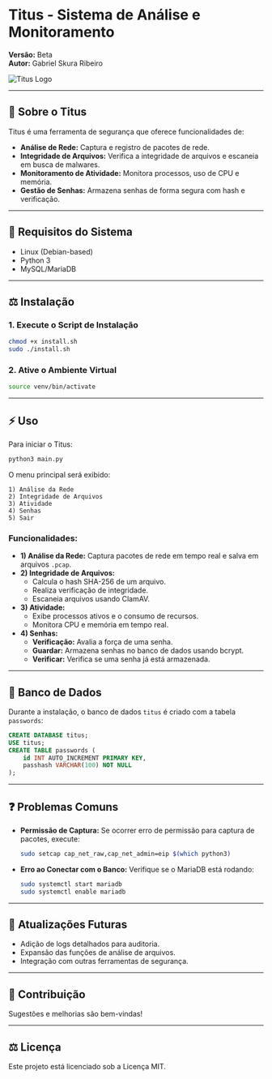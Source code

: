 # Titus - Sistema de Análise e Monitoramento

**Versão:** Beta  
**Autor:** Gabriel Skura Ribeiro


![Titus Logo](https://preview.redd.it/lgzzwzkfym481.jpg?width=640&crop=smart&auto=webp&s=5d00cd6bfe00f583fff7acbbeff7e977f7ce09e3)



---

## 🔧 Sobre o Titus

Titus é uma ferramenta de segurança que oferece funcionalidades de:
- **Análise de Rede:** Captura e registro de pacotes de rede.
- **Integridade de Arquivos:** Verifica a integridade de arquivos e escaneia em busca de malwares.
- **Monitoramento de Atividade:** Monitora processos, uso de CPU e memória.
- **Gestão de Senhas:** Armazena senhas de forma segura com hash e verificação.

---

## 🔹 Requisitos do Sistema
- Linux (Debian-based)
- Python 3
- MySQL/MariaDB

---

## ⚖️ Instalação

### 1. Execute o Script de Instalação

```bash
chmod +x install.sh
sudo ./install.sh
```

### 2. Ative o Ambiente Virtual

```bash
source venv/bin/activate
```

---

## ⚡ Uso

Para iniciar o Titus:

```bash
python3 main.py
```

O menu principal será exibido:

```
1) Análise da Rede
2) Integridade de Arquivos
3) Atividade
4) Senhas
5) Sair
```

### Funcionalidades:

- **1) Análise da Rede:** Captura pacotes de rede em tempo real e salva em arquivos `.pcap`.
- **2) Integridade de Arquivos:**
  - Calcula o hash SHA-256 de um arquivo.
  - Realiza verificação de integridade.
  - Escaneia arquivos usando ClamAV.
- **3) Atividade:**
  - Exibe processos ativos e o consumo de recursos.
  - Monitora CPU e memória em tempo real.
- **4) Senhas:**
  - **Verificação:** Avalia a força de uma senha.
  - **Guardar:** Armazena senhas no banco de dados usando bcrypt.
  - **Verificar:** Verifica se uma senha já está armazenada.

---

## 📁 Banco de Dados

Durante a instalação, o banco de dados `titus` é criado com a tabela `passwords`:

```sql
CREATE DATABASE titus;
USE titus;
CREATE TABLE passwords (
    id INT AUTO_INCREMENT PRIMARY KEY,
    passhash VARCHAR(100) NOT NULL
);
```

---

## ❓ Problemas Comuns

- **Permissão de Captura:**
  Se ocorrer erro de permissão para captura de pacotes, execute:
  ```bash
  sudo setcap cap_net_raw,cap_net_admin=eip $(which python3)
  ```

- **Erro ao Conectar com o Banco:**
  Verifique se o MariaDB está rodando:
  ```bash
  sudo systemctl start mariadb
  sudo systemctl enable mariadb
  ```

---

## 🔄 Atualizações Futuras
- Adição de logs detalhados para auditoria.
- Expansão das funções de análise de arquivos.
- Integração com outras ferramentas de segurança.

---

## 🔧 Contribuição
Sugestões e melhorias são bem-vindas!

---

## ⚖️ Licença
Este projeto está licenciado sob a Licença MIT.

